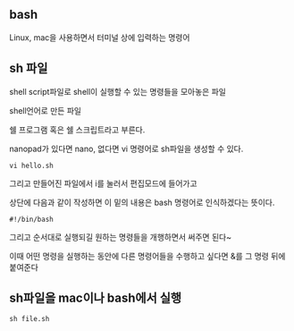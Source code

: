 ## bash

Linux, mac을 사용하면서 터미널 상에 입력하는 명령어

## sh 파일

shell script파일로 shell이 실행할 수 있는 명령들을 모아놓은 파일

shell언어로 만든 파일

쉘 프로그램 혹은 쉘 스크립트라고 부른다.

nanopad가 있다면 nano, 없다면 vi 명령어로 sh파일을 생성할 수 있다.

~~~
vi hello.sh
~~~

그리고 만들어진 파일에서 i를 눌러서 편집모드에 들어가고

상단에 다음과 같이 작성하면 이 밑의 내용은 bash 명령어로 인식하겠다는 뜻이다.

~~~
#!/bin/bash
~~~

그리고 순서대로 실행되길 원하는 명령들을 개행하면서 써주면 된다~

이때 어떤 명령을 실행하는 동안에 다른 명령어들을 수행하고 싶다면 &를 그 명령 뒤에 붙여준다

## sh파일을 mac이나 bash에서 실행

~~~
sh file.sh
~~~